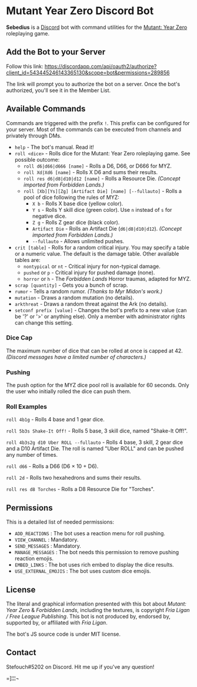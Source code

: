# Mutant Year Zero Discord Bot

**Sebedius** is a [Discord](https://discordapp.com) bot with command utilities for the [Mutant: Year Zero](http://frialigan.se/en/games/mutant-year-zero/) roleplaying game.

## Add the Bot to your Server

Follow this link: https://discordapp.com/api/oauth2/authorize?client_id=543445246143365130&scope=bot&permissions=289856

The link will prompt you to authorize the bot on a server. Once the bot's authorized, you'll see it in the Member List.

## Available Commands

Commands are triggered with the prefix `!`. This prefix can be configured for your server. Most of the commands can be executed from channels and privately through DMs.

* `help` - The bot's manual. Read it!
* `roll <dice>` - Rolls dice for the Mutant: Year Zero roleplaying game. See possible outcome:
  * `roll d6|d66|d666 [name]` - Rolls a D6, D66, or D666 for MYZ.
  * `roll Xd|Xd6 [name]` - Rolls X D6 and sums their results.
  * `roll res d6|d8|d10|d12 [name]` - Rolls a Resource Die. *(Concept imported from Forbidden Lands.)*
  * `roll [Xb][Ys][Zg] [Artifact Die] [name] [--fullauto]` - Rolls a pool of dice following the rules of MYZ:
    * `X b` - Rolls X base dice (yellow color).
    * `Y s` - Rolls Y skill dice (green color). Use `n` instead of `s` for negative dice.
    * `Z g` - Rolls Z gear dice (black color).
    * `Artifact Die` - Rolls an Artifact Die (`d6|d8|d10|d12`). *(Concept imported from Forbidden Lands.)*
    * `--fullauto` - Allows unlimited pushes.
* `crit [table]` - Rolls for a random critical injury. You may specify a table or a numeric value. The default is the damage table. Other available tables are:
  * `nontypical` or `nt` - Critical injury for non-typical damage.
  * `pushed` or `p` - Critical injury for pushed damage (none).
  * `horror` or `h` - The *Forbidden Lands* Horror traumas, adapted for MYZ.
* `scrap [quantity]` - Gets you a bunch of scrap.
* `rumor` - Tells a random rumor. *(Thanks to Myr Midon's work.)*
* `mutation` - Draws a random mutation (no details).
* `arkthreat` - Draws a random threat against the Ark (no details).
* `setconf prefix [value]` - Changes the bot's prefix to a new value (can be '?' or '>' or anything else). Only a member with administrator rights can change this setting.

### Dice Cap

The maximum number of dice that can be rolled at once is capped at 42. *(Discord messages have a limited number of characters.)*

### Pushing

The push option for the MYZ dice pool roll is available for 60 seconds. Only the user who initially rolled the dice can push them.

### Roll Examples

`roll 4b1g` - Rolls 4 base and 1 gear dice.

`roll 5b3s Shake-It Off!` - Rolls 5 base, 3 skill dice, named "Shake-It Off!".

`roll 4b3s2g d10 Uber ROLL --fullauto` - Rolls 4 base, 3 skill, 2 gear dice and a D10 Artifact Die. The roll is named "Uber ROLL" and can be pushed any number of times. 

`roll d66` - Rolls a D66 (D6 × 10 + D6).

`roll 2d` - Rolls two hexahedrons and sums their results.

`roll res d8 Torches` - Rolls a D8 Resource Die for "Torches".

## Permissions

This is a detailed list of needed permissions:

* `ADD_REACTIONS` : The bot uses a reaction menu for roll pushing.
* `VIEW_CHANNEL` : Mandatory.
* `SEND_MESSAGES` : Mandatory.
* `MANAGE_MESSAGES` : The bot needs this permission to remove pushing reaction emojis.
* `EMBED_LINKS` : The bot uses rich embed to display the dice results.
* `USE_EXTERNAL_EMOJIS` : The bot uses custom dice emojis.

## License

The literal and graphical information presented with this bot about *Mutant: Year Zero* & *Forbidden Lands*, including the textures, is copyright *Fria Ligan / Free League Publishing*. This bot is not produced by, endorsed by, supported by, or affiliated with *Fria Ligan*.

The bot's JS source code is under MIT license.

## Contact

Stefouch#5202 on Discord. Hit me up if you've any question!

=]¦¦¦¬ 